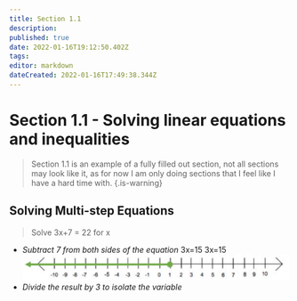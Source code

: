 ```yaml
---
title: Section 1.1
description: 
published: true
date: 2022-01-16T19:12:50.402Z
tags: 
editor: markdown
dateCreated: 2022-01-16T17:49:38.344Z
---
```


# Section 1.1 - Solving linear equations and inequalities 

> Section 1.1 is an example of a fully filled out section, not all sections may look like it, as for now I am only doing sections that I feel like I have a hard time with. 
{.is-warning}

## Solving Multi-step Equations
> Solve 3x+7 = 22 for x  

* *Subtract 7 from both sides of the equation* 3x=15
3x=15
![alg21.1graph1.png](/alg21.1graph1.png)
* *Divide the result by 3 to isolate the variable*